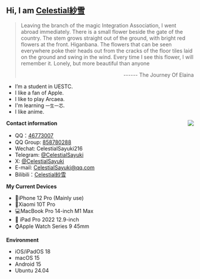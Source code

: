 ## Hi, I am [Celestial紗雪](https://github.com/CelestialSayuki)

> Leaving the branch of the magic Integration Association, I went abroad immediately.
There is a small flower beside the gate of the country.
The stem grows straight out of the ground, with bright red flowers at the front.
Higanbana.
The flowers that can be seen everywhere poke their heads out from the cracks of the floor tiles laid on the ground and swing in the wind.
Every time I see this flower, I will remember it.
Lonely, but more beautiful than anyone
> <p align="right">------ The Journey Of Elaina</p>

- I’m a student in UESTC.
- I like a fan of Apple.
- I like to play Arcaea.
- I'm learning `一生一芯`.
- I like anime.

<img src="https://github-readme-stats.mrdulin.vercel.app/api?username=celestialsayuki&show_icons=true&hide_border=true&icon_color=79dafa&title_color=9b30ff&text_color=ccff00" align="right">

**Contact information**

- QQ：[46773007](https://qm.qq.com/q/8iDuGors8E)
- QQ Group: [858780288](https://qm.qq.com/q/dd0eGUd4wo)
- Wechat: CelestialSayuki216
- Telegram: [@CelestialSayuki](https://t.me/CelestialSayuki)
- X: [@CelestialSayuki](https://x.com/CelestialSayuki)
- E-mail: CelestialSayuki@qq.com
- Bilibili：[Celestial紗雪](https://space.bilibili.com/514518697)

**My Current Devices**

- 📱iPhone 12 Pro (Mainly use)
- 📱Xiaomi 10T Pro
- 💻MacBook Pro 14-inch M1 Max
-  iPad Pro 2022 12.9-inch
- ⌚️Apple Watch Series 9 45mm

**Environment**

- iOS/iPadOS 18
- macOS 15
- Android 15
- Ubuntu 24.04
